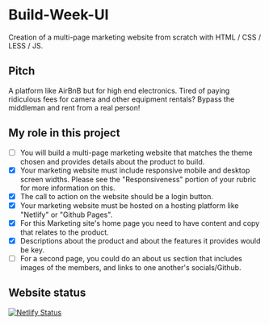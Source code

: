 # Build-Week-UI
Creation of a multi-page marketing website from scratch with HTML / CSS / LESS / JS.

## Pitch
A platform like AirBnB but for high end electronics. Tired of paying ridiculous fees for camera and other equipment rentals? 
Bypass the middleman and rent from a real person! 


## My role in this project
- [ ]  You will build a multi-page marketing website that matches the theme chosen and provides details about the product to build.
- [x]  Your marketing website must include responsive mobile and desktop screen widths. Please see the "Responsiveness" portion of your rubric for more information on this.
- [x]  The call to action on the website should be a login button.
- [x]  Your marketing website must be hosted on a hosting platform like "Netlify" or "Github Pages".
- [x]  For this Marketing site's home page you need to have content and copy that relates to the product.
- [x]  Descriptions about the product and about the features it provides would be key.
- [ ]  For a second page, you could do an about us section that includes images of the members, and links to one another's socials/Github.

## Website status
[![Netlify Status](https://api.netlify.com/api/v1/badges/b2bb982f-8565-4bcd-aed1-bf8f639deb4c/deploy-status)](https://umts.ruihildt.xyz/)
